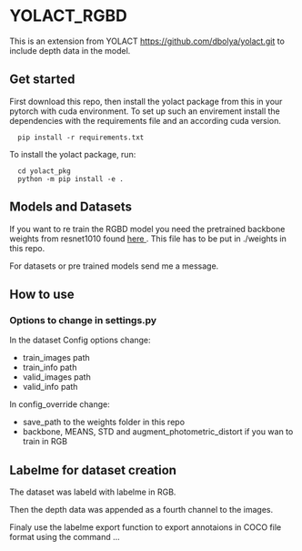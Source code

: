 # YOLACT_RGBD

This is an extension from YOLACT https://github.com/dbolya/yolact.git to include depth data in the model.

## Get started
First download this repo, then install the yolact package from this in your pytorch with cuda environment. To set up such an envirement install the dependencies with the requirements file and an according cuda version.

      pip install -r requirements.txt

To install the yolact package, run:

      cd yolact_pkg
      python -m pip install -e .



## Models and Datasets
If you want to re train the RGBD model you need the pretrained backbone weights from resnet1010 found <a href='https://drive.google.com/file/d/1tvqFPd4bJtakOlmn-uIA492g2qurRChj/view'>here </a>. This file has to be put in ./weights in this repo.

For datasets or pre trained models send me a message.

## How to use

### Options to change in settings.py

In the dataset Config options change:
   - train_images path
   - train_info path
   - valid_images path
   - valid_info path

In config_override change:
   -  save_path to the weights folder in this repo
   -  backbone, MEANS, STD and augment_photometric_distort if you wan to train in RGB


## Labelme for dataset creation
 
The dataset was labeld with labelme in RGB. 

Then the depth data was appended as a fourth channel to the images. 

Finaly use the labelme export function to export annotaions in COCO file format using the command ...

